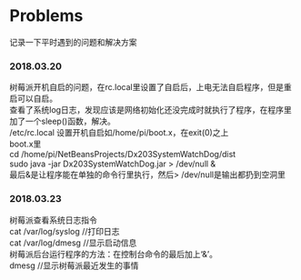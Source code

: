 # Problems
记录一下平时遇到的问题和解决方案

### 2018.03.20<br>
树莓派开机自启的问题，在rc.local里设置了自启后，上电无法自启程序，但是重启可以自启。<br>
查看了系统log日志，发现应该是网络初始化还没完成时就执行了程序，在程序里加了一个sleep()函数，解决。<br>
/etc/rc.local 设置开机自启如/home/pi/boot.x，在exit(0)之上<br>
boot.x里<br>
cd /home/pi/NetBeansProjects/Dx203SystemWatchDog/dist<br>
sudo java -jar Dx203SystemWatchDog.jar > /dev/null &<br>
最后&是让程序能在单独的命令行里执行，然后> /dev/null是输出都扔到空洞里<br>

### 2018.03.23<br>
树莓派查看系统日志指令<br>
cat  /var/log/syslog  //打印日志<br>
cat  /var/log/dmesg  //显示启动信息<br>
树莓派后台运行程序的方法：在控制台命令的最后加上‘&’。 <br>
dmesg //显示树莓派最近发生的事情 <br>

